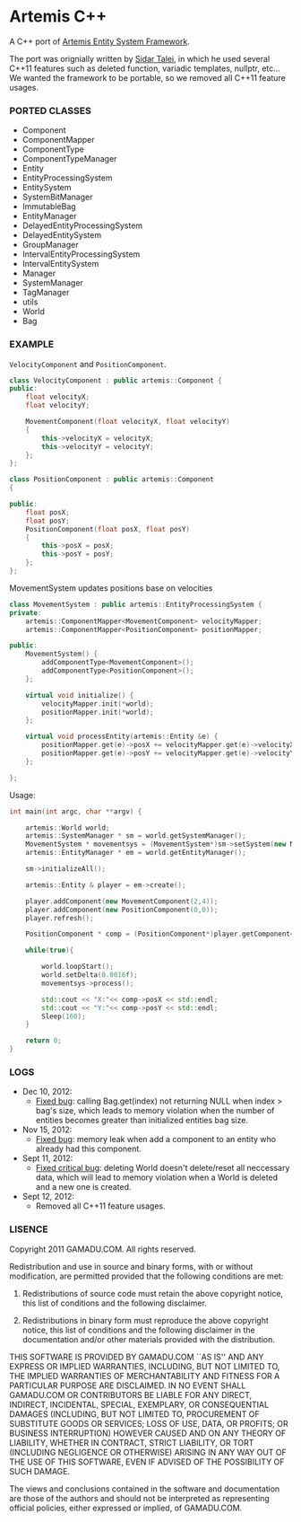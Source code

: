 Artemis C++
===

A C++ port of [Artemis Entity System Framework](http://gamadu.com/artemis/tutorial.html).

The port was orignially written by [Sidar Talei](https://bitbucket.org/stalei/artemiscpp/src), in which he used several C++11 features such as deleted function, variadic templates, nullptr, etc…
We wanted the framework to be portable, so we removed all C++11 feature usages.

### PORTED CLASSES

- Component
- ComponentMapper
- ComponentType
- ComponentTypeManager
- Entity
- EntityProcessingSystem
- EntitySystem
- SystemBitManager
- ImmutableBag
- EntityManager
- DelayedEntityProcessingSystem
- DelayedEntitySystem
- GroupManager
- IntervalEntityProcessingSystem
- IntervalEntitySystem
- Manager
- SystemManager
- TagManager
- utils
- World
- Bag

### EXAMPLE

`VelocityComponent` and `PositionComponent`.

``` cpp
class VelocityComponent : public artemis::Component {
public:
    float velocityX;
    float velocityY;

    MovementComponent(float velocityX, float velocityY)
    {
        this->velocityX = velocityX;
        this->velocityY = velocityY;
    };
};

class PositionComponent : public artemis::Component
{

public:
    float posX;
    float posY;
    PositionComponent(float posX, float posY)
    {
        this->posX = posX;
        this->posY = posY;
    };
};
```
	
MovementSystem updates positions base on velocities

``` cpp
class MovementSystem : public artemis::EntityProcessingSystem {
private:
    artemis::ComponentMapper<MovementComponent> velocityMapper;
    artemis::ComponentMapper<PositionComponent> positionMapper;

public:
    MovementSystem() {
        addComponentType<MovementComponent>();
        addComponentType<PositionComponent>();
    };

    virtual void initialize() {
        velocityMapper.init(*world);
        positionMapper.init(*world);
    };

    virtual void processEntity(artemis::Entity &e) {
        positionMapper.get(e)->posX += velocityMapper.get(e)->velocityX * world->getDelta();
        positionMapper.get(e)->posY += velocityMapper.get(e)->velocityY * world->getDelta();
    };

};
```
	
Usage:

``` cpp
int main(int argc, char **argv) {

    artemis::World world;
    artemis::SystemManager * sm = world.getSystemManager();
    MovementSystem * movementsys = (MovementSystem*)sm->setSystem(new MovementSystem());
    artemis::EntityManager * em = world.getEntityManager();

    sm->initializeAll();

    artemis::Entity & player = em->create();

    player.addComponent(new MovementComponent(2,4));
    player.addComponent(new PositionComponent(0,0));
    player.refresh();

    PositionComponent * comp = (PositionComponent*)player.getComponent<PositionComponent>();

    while(true){

        world.loopStart();
        world.setDelta(0.0016f);
        movementsys->process();

        std::cout << "X:"<< comp->posX << std::endl;
        std::cout << "Y:"<< comp->posY << std::endl;
        Sleep(160);
    }

    return 0;
}
```
### LOGS

- Dec 10, 2012:
	- [Fixed  bug](https://github.com/vinova/Artemis-Cpp/commit/449ee9d3167d6bdf8056a8da7554ebec016e5b65): calling Bag.get(index) not returning NULL when index > bag's size,
	which leads to memory violation when the number of entities becomes greater than initialized entities bag size.
- Nov 15, 2012:
	- [Fixed  bug](https://github.com/vinova/Artemis-Cpp/commit/fe291598b699cd283fc029ee727669b8e7a76e24): memory leak when add a component to an entity
	who already had this component.
- Sept 11, 2012:
	- [Fixed critical bug](https://github.com/vinova/Artemis-Cpp/commit/731d2c3e6f4afbd32e4d33f08f23373d62b91dd9): deleting World doesn't delete/reset all neccessary data,
which will lead to memory violation when a World is deleted and a new one is created.
- Sept 12, 2012:
	- Removed all C++11 feature usages.

### LISENCE

Copyright 2011 GAMADU.COM. All rights reserved.

Redistribution and use in source and binary forms, with or without modification, are
permitted provided that the following conditions are met:

1. Redistributions of source code must retain the above copyright notice, this list of
      conditions and the following disclaimer.

2. Redistributions in binary form must reproduce the above copyright notice, this list
      of conditions and the following disclaimer in the documentation and/or other materials
      provided with the distribution.

THIS SOFTWARE IS PROVIDED BY GAMADU.COM ``AS IS'' AND ANY EXPRESS OR IMPLIED
WARRANTIES, INCLUDING, BUT NOT LIMITED TO, THE IMPLIED WARRANTIES OF MERCHANTABILITY AND
FITNESS FOR A PARTICULAR PURPOSE ARE DISCLAIMED. IN NO EVENT SHALL GAMADU.COM OR
CONTRIBUTORS BE LIABLE FOR ANY DIRECT, INDIRECT, INCIDENTAL, SPECIAL, EXEMPLARY, OR
CONSEQUENTIAL DAMAGES (INCLUDING, BUT NOT LIMITED TO, PROCUREMENT OF SUBSTITUTE GOODS OR
SERVICES; LOSS OF USE, DATA, OR PROFITS; OR BUSINESS INTERRUPTION) HOWEVER CAUSED AND ON
ANY THEORY OF LIABILITY, WHETHER IN CONTRACT, STRICT LIABILITY, OR TORT (INCLUDING
NEGLIGENCE OR OTHERWISE) ARISING IN ANY WAY OUT OF THE USE OF THIS SOFTWARE, EVEN IF
ADVISED OF THE POSSIBILITY OF SUCH DAMAGE.

The views and conclusions contained in the software and documentation are those of the
authors and should not be interpreted as representing official policies, either expressed
or implied, of GAMADU.COM.
